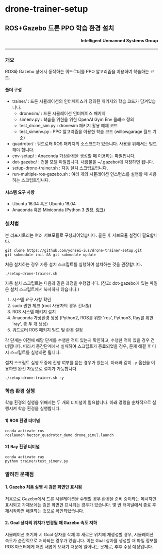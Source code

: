 # drone-trainer-setup #
## ROS+Gazebo 드론 PPO 학습 환경 설치 ##
#### <div style="text-align: right"> Intelligent Unmanned Systems Group </div> #### 

---

### __개요__ ###
ROS와 Gazebo 상에서 동작하는 쿼드로터를 PPO 알고리즘을 이용하여 학습하는 코드.

#### __폴더 구성__ ####

  * trainer/ : 드론 시뮬레이션의 인터페이스가 정의된 패키지와 학습 코드가 담겨있습니다.
    * dronesim/ : 드론 시뮬레이션 인터페이스 패키지
    * simenv.py : 학습을 위한을 위한 OpenAI Gym Env 클래스 정의
    * test_drone_sim.py : dronesim 패키지 활용 예제 코드
    * test_simenv.py : PPO 알고리즘을 이용한 학습 코드 (willowgarage 월드 기준)
  * quadrotor/ : 쿼드로터 ROS 패키지의 소스코드가 있습니다. 사용을 위해서는 빌드해야 합니다.
  * env-setup/ : Anaconda 가상환경을 생성할 때 이용하는 파일입니다.
  * dot-gazebo/ : 건물 모델 파일입니다. 내용물을 ~/.gazebo/에 저장하면 됩니다.
  * setup-drone-trainer.sh : 자동 설치 스크립트입니다.
  * run-multiple-ros-gazebo.sh : 여러 개의 시뮬레이션 인스턴스를 실행할 때 사용하는 스크립트입니다.
  
#### __시스템 요구 사항__ ####

  * Ubuntu 16.04 혹은 Ubuntu 18.04
  * Anaconda 혹은 Miniconda (Python 3 권장, [링크](https://www.anaconda.com/distribution/))

### __설치법__ ###

본 리포지토리는 여러 서브모듈로 구성되어있습니다. 클론 후 서브모듈 설정이 필요합니다.

    git clone https://github.com/yonsei-ius/drone-trainer-setup.git
    git submodule init && git submodule update

처음 설치하는 경우 자동 설치 스크립트를 실행하여 설치하는 것을 권장합니다.

    ./setup-drone-trainer.sh

자동 설치 스크립트는 다음과 같은 과정을 수행합니다. (참고: dot-gazebo에 있는 파일은 설치 스크립트에서 복사하지 않습니다.)

  1. 시스템 요구 사항 확인
  2. sudo 권한 체크 (root 사용자의 경우 건너뜀)
  3. ROS 시스템 패키지 설치
  4. Anaconda 가상환경 생성 (Python2, ROS를 위한 'ros', Python3, Ray를 위한 'ray', 총 두 개 생성)
  5. 쿼드로터 ROS 패키지 빌드 및 환경 설정

각 단계는 이전에 해당 단계를 수행한 적이 있는지 확인하고, 수행한 적이 있을 경우 건너뜁니다.
따라서 중간단계에서 실패하여 스크립트가 종료되었을 경우, 문제 해결 후 다시 스크립트를 실행하면 됩니다. 

설치 스크립트 실행 도중에 진행 여부를 묻는 경우가 있는데, 아래와 같이 ```-y``` 옵션을 이용하면 완전 자동으로 설치가 가능합니다.

    ./setup-drone-trainer.sh -y

### __학습 환경 실행__ ###

학습 환경의 실행을 위해서는 두 개의 터미널이 필요합니다. 아래 명령을 순차적으로 실행시켜 학습 환경을 실행합니다.

#### 1) ROS 환경 터미널 ####

    conda activate ros
    roslaunch hector_quadrotor_demo drone_simul.launch

#### 2) Ray 환경 터미널 

    conda activate ray
    python trainer/test_simenv.py

### __알려진 문제점__ ###

#### 1. Gazebo 처음 실행 시 검은 화면만 표시됨 ####

처음으로 Gazebo에서 드론 시뮬레이션을 수행할 경우 환경을 준비 중이라는 메시지만 표시되고 가제보에는 검은 화면만 표시되는 경우가 있습니다. 몇 번 터미널에서 종료 후 재시작하면 해결되는 것으로 확인되었습니다.

#### 2. Goal 상자의 위치가 변경될 때 Gazebo 속도 저하 ####

시뮬레이션 초기화 시 Goal 상자를 삭제 후 새로운 위치에 재생성할 경우, 시뮬레이션 속도가 순간적으로 저하되는 경우가 있습니다. 이는 Goal 상자를 생성할 때 파일 정보를 ROS 마스터에게 매번 새롭게 보내기 때문에 일어나는 문제로, 추후 수정 예정입니다. 
